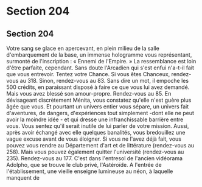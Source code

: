 # Section 204

## Section 204

Votre sang se glace en apercevant, en plein milieu de la salle
d'embarquement de la base, un immense hologramme vous
représentant, surmonté de l'inscription : « Ennemi de
l'Empire. » La ressemblance est loin d'être parfaite, cependant.
Sans doute l'Arcadien qui s'est enfui n'a-t-il fait que vous
entrevoir. Tentez votre Chance. Si vous êtes Chanceux, rendez-
vous au 318. Sinon, rendez-vous au 83.
Sans dire un mot, il empoche les 500 crédits, en paraissant
disposé à faire ce que vous lui avez demandé. Mais vous avez
blessé son amour-propre. Rendez-vous au 85.
En dévisageant discrètement Ménita, vous constatez qu'elle n'est
guère plus âgée que vous. Et pourtant un univers entier vous
sépare, un univers fait d'aventures, de dangers, d'expériences
tout simplement -dont elle ne peut avoir la moindre idée - et qui
dresse une infranchissable barrière entre vous. Vous sentez qu'il
serait inutile de lui parler de votre mission. Aussi, après avoir
échangé avec elle quelques banalités, vous bredouillez une vague
excuse avant de vous éloigner. Si vous ne l'avez déjà fait, vous
pouvez vous rendre au Département d'art et de littérature
(rendez-vous au 258). Mais vous pouvez également quitter
l'université (rendez-vous au 235).
Rendez-vous au 177.
C'est dans l'entresol de l'ancien vidéorama Adolpho, que se
trouve le club privé, l'Astéroïde. A l'entrée de l'établissement, une
vieille enseigne lumineuse au néon, à laquelle manquent de